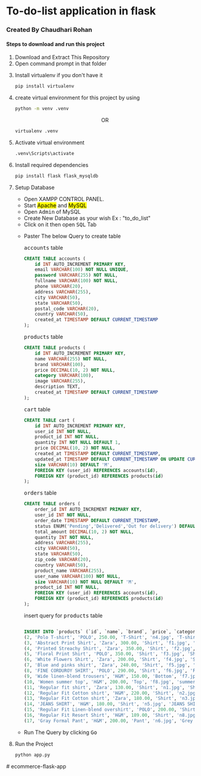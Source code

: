 <h1>To-do-list application in flask</h1>

<h3>Created By Chaudhari Rohan</h3>

<h4>Steps to download and run this project</h4>

<ol start="1">
<li>Download and Extract This Repository</li>
<li>Open command prompt in that folder</li>
<li><p>Install virtualenv if you don't have it</p>  
    
```bash
pip install virtualenv
```

</li>
<li><p>create virtual environment for this project by using</p>

```bash
python -m venv .venv
```
<p align="center">OR</p>

```bash
virtualenv .venv
```
</li>
<li>
<p>Activate virtual environment</p>

```bash
.venv\Scripts\activate
```
</li>
<li>
<p>Install required dependencies</p>
    
```bash
pip install flask flask_mysqldb
```
</li>
<li>
<p>Setup Database</p>
<ul>
<li>Open XAMPP CONTROL PANEL.</li>
<li>Start <mark>Apache</mark> and <mark>MySQL</mark></li>
<li>Open <kbd>Admin</kbd> of MySQL</li>
<li>Create New Database as your wish Ex : "to_do_list"</li>
<li>Click on it then open <kbd>SQL</kbd> Tab </li>
<li>
<p>Paster The below Query to create table</p>

<p><kbd>accounts</kbd> table</p> 

```SQL
CREATE TABLE accounts (
    id INT AUTO_INCREMENT PRIMARY KEY,
    email VARCHAR(100) NOT NULL UNIQUE,
    password VARCHAR(255) NOT NULL,
    fullname VARCHAR(100) NOT NULL,
    phone VARCHAR(20),
    address VARCHAR(255),
    city VARCHAR(50),
    state VARCHAR(50),
    postal_code VARCHAR(20),
    country VARCHAR(50),
    created_at TIMESTAMP DEFAULT CURRENT_TIMESTAMP
);
```
<p><kbd>products</kbd> table</p> 

```SQL
CREATE TABLE products (
    id INT AUTO_INCREMENT PRIMARY KEY,
    name VARCHAR(255) NOT NULL,
    brand VARCHAR(100),
    price DECIMAL(10, 2) NOT NULL,
    category VARCHAR(100),
    image VARCHAR(255),
    description TEXT,
    created_at TIMESTAMP DEFAULT CURRENT_TIMESTAMP
);
```
<p><kbd>cart</kbd> table</p> 

```SQL
CREATE TABLE cart (
    id INT AUTO_INCREMENT PRIMARY KEY,
    user_id INT NOT NULL,
    product_id INT NOT NULL,
    quantity INT NOT NULL DEFAULT 1,
    price DECIMAL(10, 2) NOT NULL,
    created_at TIMESTAMP DEFAULT CURRENT_TIMESTAMP,
    updated_at TIMESTAMP DEFAULT CURRENT_TIMESTAMP ON UPDATE CURRENT_TIMESTAMP,
    size VARCHAR(10) DEFAULT 'M',
    FOREIGN KEY (user_id) REFERENCES accounts(id),
    FOREIGN KEY (product_id) REFERENCES products(id)
);
```
<p><kbd>orders</kbd> table</p> 


```SQL
CREATE TABLE orders (
    order_id INT AUTO_INCREMENT PRIMARY KEY,
    user_id INT NOT NULL,
    order_date TIMESTAMP DEFAULT CURRENT_TIMESTAMP,
    status ENUM('Pending','Delivered','Out for delivery') DEFAULT 'Pending',
    total_amount DECIMAL(10, 2) NOT NULL,
    quantity INT NOT NULL,
    address VARCHAR(255),
    city VARCHAR(50),
    state VARCHAR(50),
    zip_code VARCHAR(20),
    country VARCHAR(50),
    product_name VARCHAR(255),
    user_name VARCHAR(100) NOT NULL,
    size VARCHAR(10) NOT NULL DEFAULT 'M',
    product_id INT NOT NULL,
    FOREIGN KEY (user_id) REFERENCES accounts(id),
    FOREIGN KEY (product_id) REFERENCES products(id)
);
```

<p>insert query for <kbd>products</kbd> table</p> 

```SQL

INSERT INTO `products` (`id`, `name`, `brand`, `price`, `category`, `image`, `description`, `created_at`) VALUES
(2, 'Polo T-shirt', 'POLO', 250.00, 'T-Shirt', 'n4.jpg', 'T-shirt with nice design', '2024-08-13 14:34:36'),
(3, 'Abstract Print Shirt', 'Zara', 300.00, 'Shirt', 'f1.jpg', 'Abstract Print Shirt of brand zara', '2024-08-15 05:12:33'),
(4, 'Printed Streachy Shirt', 'Zara', 350.00, 'Shirt', 'f2.jpg', 'Printed Streachy Shirt of brand zara', '2024-08-15 05:24:20'),
(5, 'Floral Print Shirt', 'POLO', 350.00, 'Shirt', 'f3.jpg', 'Shirt with lot of flowers design atracts girls', '2024-08-15 05:26:24'),
(6, 'White Flowers Shirt', 'Zara', 200.00, 'Shirt', 'f4.jpg', 'Shirt specially for Chhapri', '2024-08-15 05:27:32'),
(7, 'Blue and pinks shirt', 'Zara', 240.00, 'Shirt', 'f5.jpg', 'Pink and blue shirt with awesome design', '2024-08-15 17:01:12'),
(8, 'FINE CORDUROY SHIRT', 'POLO', 290.00, 'Shirt', 'f6.jpg', 'FINE CORDUROY SHIRT with epic design', '2024-08-15 17:02:07'),
(9, 'Wide linen-blend trousers', 'H&M', 150.00, 'Bottom', 'f7.jpg', 'Wide linen-blend trousers', '2024-08-15 17:03:00'),
(10, 'Women summer top', 'H&M', 200.00, 'Top', 'f8.jpg', 'summer edition for womens', '2024-08-15 17:04:01'),
(11, 'Regular fit shirt', 'Zara', 130.00, 'Shirt', 'n1.jpg', 'Shirt with plain sky blue color', '2024-08-15 17:05:44'),
(12, 'Regular Fit Cotton shirt', 'H&M', 220.00, 'Shirt', 'n2.jpg', 'Regular Fit Cotton shirt', '2024-08-15 17:06:56'),
(13, 'Regular Fit Cotton shirt', 'Zara', 180.00, 'Shirt', 'n3.jpg', 'Regular Fit Cotton shirt', '2024-08-15 17:07:31'),
(14, 'JEANS SHIRT', 'H&M', 180.00, 'Shirt', 'n5.jpg', 'JEANS SHIRT', '2024-08-15 17:08:18'),
(15, 'Regular Fit Linen-blend overshirt', 'POLO', 200.00, 'Shirt', 'n7.jpg', 'Regular Fit Linen-blend overshirt', '2024-08-15 17:08:50'),
(16, 'Regular Fit Resort Shirt', 'H&M', 189.00, 'Shirt', 'n8.jpg', 'Regular Fit Resort Shirt', '2024-08-15 17:09:20'),
(17, 'Gray Formal Pant', 'H&M', 200.00, 'Pant', 'n6.jpg', 'Grey Formal Pant', '2024-08-15 17:10:12');
```

</li>
<li>Run The Query by clicking <kbd>Go</kbd></li>
</ul>
</li>
<li>
<p>Run the Project</p>

```bash
python app.py
```
</li>

</ol># ecommerce-flask-app
